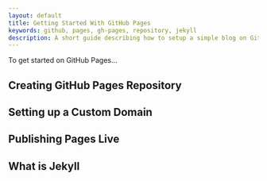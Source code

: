 ```yaml
---
layout: default
title: Getting Started With GitHub Pages
keywords: github, pages, gh-pages, repository, jekyll
description: A short guide describing how to setup a simple blog on GitHub Pages.
---
```


To get started on GitHub Pages...

## Creating GitHub Pages Repository


## Setting up a Custom Domain


## Publishing Pages Live


## What is Jekyll

